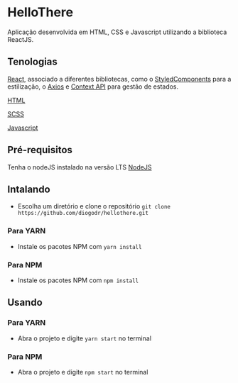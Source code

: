 # HelloThere

Aplicação desenvolvida em HTML, CSS e Javascript utilizando a biblioteca ReactJS.

## Tenologias

[React](https://pt-br.reactjs.org/), associado a diferentes bibliotecas, como o [StyledComponents](https://styled-components.com/) para a estilização, o [Axios](https://axios-http.com/docs/intro) e [Context API](https://pt-br.reactjs.org/docs/context.html) para gestão de estados.

[HTML](https://developer.mozilla.org/pt-BR/docs/Web/Guide/HTML/HTML5)

[SCSS](https://sass-lang.com/)

[Javascript](https://developer.mozilla.org/pt-BR/docs/Web/JavaScript)


## Pré-requisitos  
  
Tenha o nodeJS instalado na versão LTS [NodeJS](https://nodejs.org/en/download/)  
  
## Intalando  
- Escolha um diretório e clone o repositório ```git clone https://github.com/diogodr/hellothere.git```  

### Para YARN
- Instale os pacotes NPM com ```yarn install```

### Para NPM
- Instale os pacotes NPM com ```npm install```

## Usando

### Para YARN
- Abra o projeto e digite ```yarn start``` no terminal

### Para NPM
- Abra o projeto e digite ```npm start``` no terminal
